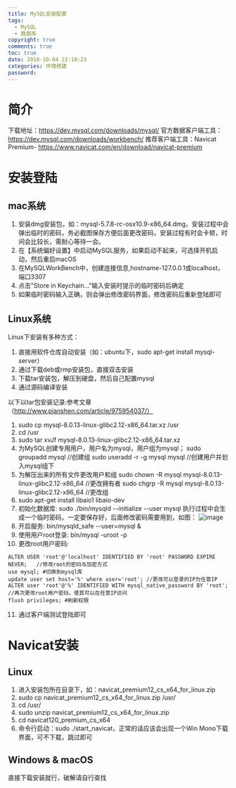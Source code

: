 ```yaml
---
title: MySQL安装配置
tags:
  - MySQL
  - 数据库
copyright: true
comments: true
toc: true
date: 2018-10-04 22:10:23
categories: 环境搭建
password:
---
```

 
# 简介
下载地址：https://dev.mysql.com/downloads/mysql/
官方数据客户端工具： https://dev.mysql.com/downloads/workbench/
推荐客户端工具：Navicat Premium- https://www.navicat.com/en/download/navicat-premium

# 安装登陆
## mac系统
1. 安装dmg安装包，如：mysql-5.7.8-rc-osx10.9-x86_64.dmg，安装过程中会弹出临时的密码，务必截图保存方便后面更改密码，安装过程有时会卡顿，时间会比较长，需耐心等待一会。
2. 在【系统偏好设置】中启动MySQL服务，如果启动不起来，可选择开机启动，然后重启macOS
3. 在MySQLWorkBench中，创建连接信息,hostname-127.0.0.1或localhost，端口3307
4. 点击"Store in Keychain..."输入安装时提示的临时密码后确定
5. 如果临时密码输入正确，则会弹出修改密码界面，修改密码后重新登陆即可

## Linux系统
Linux下安装有多种方式：
1. 直接用软件仓库自动安装（如：ubuntu下，sudo apt-get install mysql-server）
2. 通过下载deb或rmp安装包，直接双击安装
3. 下载tar安装包，解压到硬盘，然后自己配置mysql
4. 通过源码编译安装

以下以tar包安装记录:参考文章（http://www.pianshen.com/article/975954037/）
1. sudo cp mysql-8.0.13-linux-glibc2.12-x86_64.tar.xz /usr
2. cd /usr
3. sudo tar xvJf mysql-8.0.13-linux-glibc2.12-x86_64.tar.xz
4. 为MySQL创建专用用户，用户名为mysql，用户组为mysql；
sudo groupadd mysql //创建组
sudo useradd -r -g mysql mysql //创建用户并划入mysql组下 
5. 为解压出来的所有文件更改用户和组
sudo chown -R mysql mysql-8.0.13-linux-glibc2.12-x86_64 //更改拥有者
sudo chgrp -R mysql mysql-8.0.13-linux-glibc2.12-x86_64 //更改组
6. sudo apt-get install libaio1 libaio-dev
7. 初始化数据库: sudo ./bin/mysqld --initialize --user mysql
执行过程中会生成一个临时密码，一定要保存好，后面修改密码需要用到，如图：
![image](/pub-images/mysql.png)
8. 开启服务: bin/mysqld_safe --user=mysql &
9. 使用用户root登录: bin/mysql -uroot -p
10. 更改root用户密码:
~~~
ALTER USER 'root'@'localhost' IDENTIFIED BY 'root' PASSWORD EXPIRE NEVER;   //修改root的密码与加密方式
use mysql; #切换到mysql库 
update user set host='%' where user='root'; //更改可以登录的IP为任意IP
ALTER user 'root'@'%' IDENTIFIED WITH mysql_native_password BY 'root';  //再次更改root用户密码，使其可以在任意IP访问
flush privileges; #刷新权限
~~~
11. 通过客户端测试登陆即可

# Navicat安装
## Linux
1. 进入安装包所在目录下，如：navicat_premium12_cs_x64_for_linux.zip
2. sudo cp navicat_premium12_cs_x64_for_linux.zip /usr/
4. cd /usr/
5. sudo unzip navicat_premium12_cs_x64_for_linux.zip 
6. cd navicat120_premium_cs_x64
7. 命令行启动：sudo ./start_navicat，正常的话应该会出现一个Win Mono下载界面，可不下载，跳过即可 

## Windows & macOS
直接下载安装就行，破解请自行查找